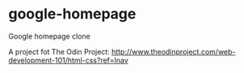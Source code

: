 # google-homepage
Google homepage clone

A project fot The Odin Project: http://www.theodinproject.com/web-development-101/html-css?ref=lnav
